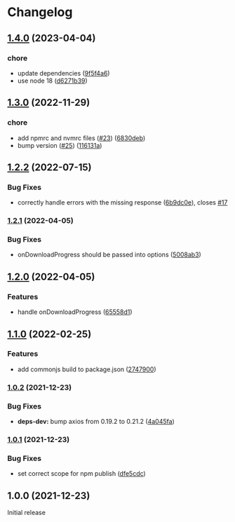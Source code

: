 # Changelog

## [1.4.0](https://github.com/gravity-ui/axios-wrapper/compare/v1.3.0...v1.4.0) (2023-04-04)


### chore

* update dependencies ([9f5f4a6](https://github.com/gravity-ui/axios-wrapper/commit/9f5f4a65b54867c632b26310d3a96c610a27fc07))
* use node 18 ([d6271b39](https://github.com/gravity-ui/axios-wrapper/commit/d6271b39b92a0b1cb54de2318f1d2ce23a6118a9))

## [1.3.0](https://github.com/gravity-ui/axios-wrapper/compare/v1.2.2...v1.3.0) (2022-11-29)


### chore

* add npmrc and nvmrc files ([#23](https://github.com/gravity-ui/axios-wrapper/issues/23)) ([6830deb](https://github.com/gravity-ui/axios-wrapper/commit/6830debffd7baa005a754d41d63a4a3c7fdd7702))
* bump version ([#25](https://github.com/gravity-ui/axios-wrapper/issues/25)) ([116131a](https://github.com/gravity-ui/axios-wrapper/commit/116131a0fbd7cec6b7ac491bfed2f63019185cbd))

## [1.2.2](https://github.com/yandex-cloud/axios-wrapper/compare/v1.2.1...v1.2.2) (2022-07-15)


### Bug Fixes

* correctly handle errors with the missing response ([6b9dc0e](https://github.com/yandex-cloud/axios-wrapper/commit/6b9dc0eab2496aa21cd27e6044b5c6ab235210d1)), closes [#17](https://github.com/yandex-cloud/axios-wrapper/issues/17)

### [1.2.1](https://www.github.com/yandex-cloud/axios-wrapper/compare/v1.2.0...v1.2.1) (2022-04-05)


### Bug Fixes

* onDownloadProgress should be passed into options ([5008ab3](https://www.github.com/yandex-cloud/axios-wrapper/commit/5008ab3727367c3e852398e5314cdbdf19e4ec68))

## [1.2.0](https://www.github.com/yandex-cloud/axios-wrapper/compare/v1.1.0...v1.2.0) (2022-04-05)


### Features

* handle onDownloadProgress ([65558d1](https://www.github.com/yandex-cloud/axios-wrapper/commit/65558d10679a202983747f0a1db3be1294f8431e))

## [1.1.0](https://www.github.com/yandex-cloud/axios-wrapper/compare/v1.0.2...v1.1.0) (2022-02-25)


### Features

* add commonjs build to package.json ([2747900](https://www.github.com/yandex-cloud/axios-wrapper/commit/27479003b85432022c68e9582732354f52fd798b))

### [1.0.2](https://www.github.com/yandex-cloud/axios-wrapper/compare/v1.0.1...v1.0.2) (2021-12-23)


### Bug Fixes

* **deps-dev:** bump axios from 0.19.2 to 0.21.2 ([4a045fa](https://www.github.com/yandex-cloud/axios-wrapper/commit/4a045fa427f99193a1226dabca1c9b7dffb08d73))

### [1.0.1](https://www.github.com/yandex-cloud/axios-wrapper/compare/v1.0.0...v1.0.1) (2021-12-23)


### Bug Fixes

* set correct scope for npm publish ([dfe5cdc](https://www.github.com/yandex-cloud/axios-wrapper/commit/dfe5cdc915e79e4bc95af7a1b944b47232f3dfde))

## 1.0.0 (2021-12-23)

Initial release
